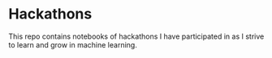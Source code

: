 # Hackathons
This repo contains notebooks of hackathons I have participated in as I strive to learn and grow in machine learning. 
